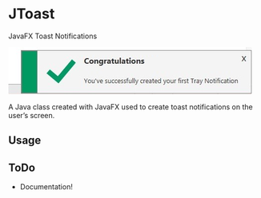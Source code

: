 # JToast
JavaFX Toast Notifications

![ex](img/ex.png)

A Java class created with JavaFX used to create toast notifications on the user’s screen.

## Usage 



## ToDo
- Documentation!